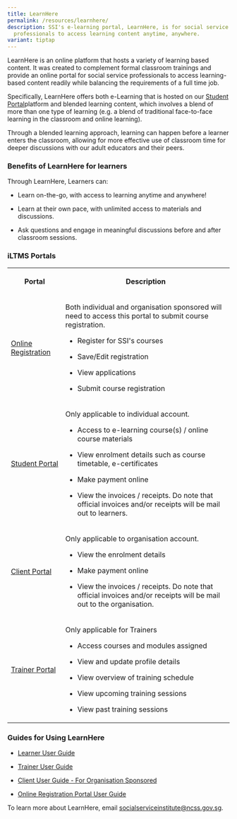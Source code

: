 ```yaml
---
title: LearnHere
permalink: /resources/learnhere/
description: SSI's e-learning portal, LearnHere, is for social service
  professionals to access learning content anytime, anywhere.
variant: tiptap
---
```

<p>LearnHere is an online platform that hosts a variety of learning based
content. It was created to complement formal classroom trainings and provide
an online portal for social service professionals to access learning-based
content readily while balancing the requirements of a full time job.</p>
<p>Specifically, LearnHere offers both e-Learning that is hosted on our
<a href="https://iltms.ssi.gov.sg/Student/Login" rel="noopener noreferrer nofollow" target="_blank">Student Portal</a>platform and blended learning content, which involves
a blend of more than one type of learning (e.g. a blend of traditional
face-to-face learning in the classroom and online learning).</p>
<p>Through a blended learning approach, learning can happen before a learner
enters the classroom, allowing for more effective use of classroom time
for deeper discussions with our adult educators and their peers.</p>
<h3>Benefits of LearnHere for learners</h3>
<p>Through LearnHere, Learners can:</p>
<ul data-tight="true" class="tight">
<li>
<p>Learn on-the-go, with access to learning anytime and anywhere!</p>
</li>
<li>
<p>Learn at their own pace, with unlimited access to materials and discussions.</p>
</li>
<li>
<p>Ask questions and engage in meaningful discussions before and after classroom
sessions.</p>
</li>
</ul>
<h3>iLTMS Portals</h3>
<table style="minWidth: 50px">
<colgroup>
<col>
<col>
</colgroup>
<tbody>
<tr>
<th rowspan="1" colspan="1">
<p>Portal</p>
</th>
<th rowspan="1" colspan="1">
<p>Description</p>
</th>
</tr>
<tr>
<td rowspan="1" colspan="1">
<p><a href="https://iltms.ssi.gov.sg/registration" rel="noopener noreferrer nofollow" target="_blank">Online Registration</a>
</p>
</td>
<td rowspan="1" colspan="1">
<p>Both individual and organisation sponsored will need to access this portal
to submit course registration.</p>
<ul data-tight="true" class="tight">
<li>
<p>Register for SSI's courses</p>
</li>
<li>
<p>Save/Edit registration</p>
</li>
<li>
<p>View applications</p>
</li>
<li>
<p>Submit course registration</p>
</li>
</ul>
</td>
</tr>
<tr>
<td rowspan="1" colspan="1">
<p><a href="https://iltms.ssi.gov.sg/student" rel="noopener nofollow" target="_blank">Student Portal</a>
</p>
</td>
<td rowspan="1" colspan="1">
<p>Only applicable to individual account.
<br>
</p>
<ul data-tight="true" class="tight">
<li>
<p>Access to e-learning course(s) / online course materials</p>
</li>
<li>
<p>View enrolment details such as course timetable, e-certificates</p>
</li>
<li>
<p>Make payment online</p>
</li>
<li>
<p>View the invoices / receipts. Do note that official invoices and/or receipts
will be mail out to learners.</p>
</li>
</ul>
</td>
</tr>
<tr>
<td rowspan="1" colspan="1">
<p><a href="https://iltms.ssi.gov.sg/client" rel="noopener noreferrer nofollow" target="_blank">Client Portal</a>
</p>
</td>
<td rowspan="1" colspan="1">
<p>Only applicable to organisation account.</p>
<ul data-tight="true" class="tight">
<li>
<p>View the enrolment details</p>
</li>
<li>
<p>Make payment online</p>
</li>
<li>
<p>View the invoices / receipts. Do note that official invoices and/or receipts
will be mail out to the organisation.</p>
</li>
</ul>
</td>
</tr>
<tr>
<td rowspan="1" colspan="1">
<p><a href="https://iltms.ssi.gov.sg/lecturer" rel="noopener noreferrer nofollow" target="_blank">Trainer Portal</a>
</p>
</td>
<td rowspan="1" colspan="1">
<p>Only applicable for Trainers
<br>
</p>
<ul data-tight="true" class="tight">
<li>
<p>Access courses and modules assigned</p>
</li>
<li>
<p>View and update profile details</p>
</li>
<li>
<p>View overview of training schedule</p>
</li>
<li>
<p>View upcoming training sessions</p>
</li>
<li>
<p>View past training sessions</p>
</li>
</ul>
</td>
</tr>
</tbody>
</table>
<h3>Guides for Using LearnHere</h3>
<ul data-tight="true" class="tight">
<li>
<p><a href="/files/files%20for%20learners/iltms%20user%20guide%20for%20learners.pdf" rel="noopener noreferrer nofollow" target="_blank">Learner User Guide</a>
</p>
</li>
<li>
<p><a href="/files/files%20for%20learners/iltms%20user%20guide%20for%20trainers.pdf" rel="noopener noreferrer nofollow" target="_blank">Trainer User Guide</a>
</p>
</li>
<li>
<p><a href="/files/files%20for%20learners/iltms%20user%20guide%20for%20organisation%20sponsored%20(updated).pdf" rel="noopener noreferrer nofollow" target="_blank">Client User Guide - For Organisation Sponsored</a>
</p>
</li>
<li>
<p><a href="/files/files%20for%20learners/iltms%20user%20guide%20for%20online%20registration%20portal%20.pdf" rel="noopener noreferrer nofollow" target="_blank">Online Registration Portal User Guide</a>
</p>
</li>
</ul>
<p>To learn more about LearnHere, email <a href="mailto:socialserviceinstitute@ncss.gov.sg" rel="noopener noreferrer nofollow" target="_blank">socialserviceinstitute@ncss.gov.sg</a>.</p>